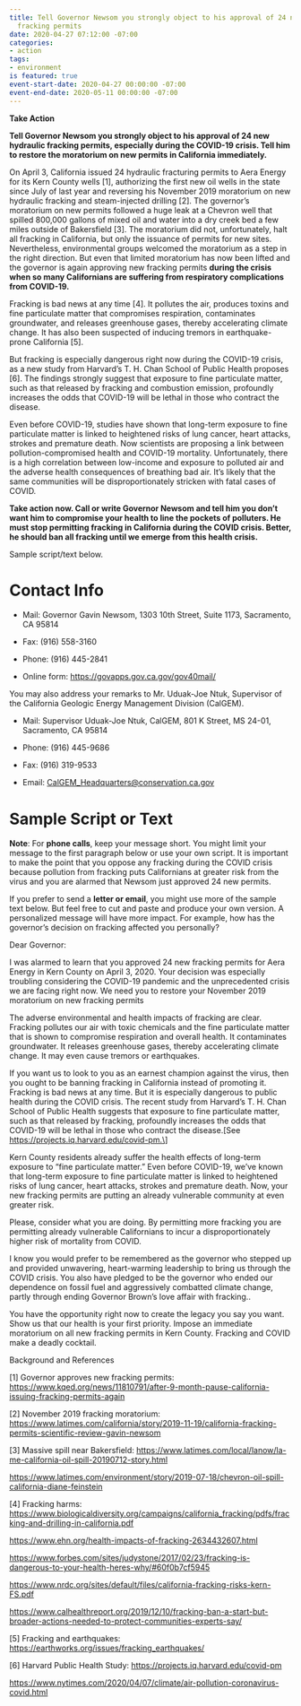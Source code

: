 ```yaml
---
title: Tell Governor Newsom you strongly object to his approval of 24 new hydraulic
  fracking permits
date: 2020-04-27 07:12:00 -07:00
categories:
- action
tags:
- environment
is featured: true
event-start-date: 2020-04-27 00:00:00 -07:00
event-end-date: 2020-05-11 00:00:00 -07:00
---
```


**Take Action**

**Tell Governor Newsom you strongly object to his approval of 24 new hydraulic fracking permits, especially during the COVID-19 crisis. Tell him to restore the moratorium on new permits in California immediately.**

On April 3, California issued 24 hydraulic fracturing permits to Aera Energy for its Kern County wells \[1\], authorizing the first new oil wells in the state since July of last year and reversing his November 2019 moratorium on new hydraulic fracking and steam-injected drilling \[2\]. The governor’s moratorium on new permits followed a huge leak at a Chevron well that spilled 800,000 gallons of mixed oil and water into a dry creek bed a few miles outside of Bakersfield \[3\]. The moratorium did not, unfortunately, halt all fracking in California, but only the issuance of permits for new sites. Nevertheless, environmental groups welcomed the moratorium as a step in the right direction. But even that limited moratorium has now been lifted and the governor is again approving new fracking permits **during the crisis when so many Californians are suffering from respiratory complications from COVID-19.**

Fracking is bad news at any time \[4\]. It pollutes the air, produces toxins and fine particulate matter that compromises respiration, contaminates groundwater, and releases greenhouse gases, thereby accelerating climate change. It has also been suspected of inducing tremors in earthquake-prone California \[5\].

But fracking is especially dangerous right now during the COVID-19 crisis, as a new study from Harvard’s T. H. Chan School of Public Health proposes \[6\]. The findings strongly suggest that exposure to fine particulate matter, such as that released by fracking and combustion emission, profoundly increases the odds that COVID-19 will be lethal in those who contract the disease.

Even before COVID-19, studies have shown that long-term exposure to fine particulate matter is linked to heightened risks of lung cancer, heart attacks, strokes and premature death. Now scientists are proposing a link between pollution-compromised health and COVID-19 mortality. Unfortunately, there is a high correlation between low-income and exposure to polluted air and the adverse health consequences of breathing bad air. It’s likely that the same communities will be disproportionately stricken with fatal cases of COVID.

**Take action now. Call or write Governor Newsom and tell him you don’t want him to compromise your health to line the pockets of polluters. He must stop permitting fracking in California during the COVID crisis. Better, he should ban all fracking until we emerge from this health crisis.**

Sample script/text below.

# Contact Info

* Mail: Governor Gavin Newsom, 1303 10th Street, Suite 1173, Sacramento, CA 95814

* Fax: (916) 558-3160

* Phone: (916) 445-2841

* Online form: https://govapps.gov.ca.gov/gov40mail/

You may also address your remarks to Mr. Uduak-Joe Ntuk, Supervisor of the California Geologic Energy Management Division (CalGEM).

* Mail:  Supervisor Uduak-Joe Ntuk, CalGEM, 801 K Street, MS 24-01, Sacramento, CA 95814

* Phone: (916) 445-9686

* Fax: (916) 319-9533

* Email:  CalGEM_Headquarters@conservation.ca.gov

# Sample Script or Text

**Note**: For **phone calls**, keep your message short. You might limit your message to the first paragraph below or use your own script. It is important to make the point that you oppose any fracking during the COVID crisis because pollution from fracking puts Californians at greater risk from the virus and you are alarmed that Newsom just approved 24 new permits.

If you prefer to send a **letter or email**, you might use more of the sample text below. But feel free to cut and paste and produce your own version. A  personalized message will have more impact. For example, how has the governor’s decision on fracking affected you personally?

Dear Governor:

I was alarmed to learn that you approved 24 new fracking permits for Aera Energy in Kern County on April 3, 2020. Your decision was especially troubling considering the COVID-19 pandemic and the unprecedented crisis we are facing right now. We need you to restore your November 2019 moratorium on new fracking permits

The adverse environmental and health impacts of fracking are clear. Fracking pollutes our air with toxic chemicals and the fine particulate matter that is shown to compromise respiration and overall health. It contaminates groundwater. It releases greenhouse gases, thereby accelerating climate change. It may even cause tremors or earthquakes.

If you want us to look to you as an earnest champion against the virus, then you ought to be banning fracking in California instead of promoting it. Fracking is bad news at any time. But it is especially dangerous to public health during the COVID crisis. The recent study from Harvard’s T. H. Chan School of Public Health suggests that exposure to fine particulate matter, such as that released by fracking, profoundly increases the odds that COVID-19 will be lethal in those who contract the disease.\[See https://projects.iq.harvard.edu/covid-pm.\]

Kern County residents already suffer the health effects of long-term exposure to “fine particulate matter.” Even before COVID-19, we’ve known that long-term exposure to fine particulate matter is linked to heightened risks of lung cancer, heart attacks, strokes and premature death. Now, your new fracking permits are putting an already vulnerable community at even greater risk.

Please, consider what you are doing. By permitting more fracking you are permitting   already vulnerable Californians to incur a disproportionately higher risk of mortality from COVID.

I know you would prefer to be remembered as the governor who stepped up and provided unwavering, heart-warming leadership to bring us through the COVID crisis.  You also have pledged to be the governor who ended our dependence on fossil fuel and aggressively combatted climate change, partly through ending Governor Brown’s love affair with fracking..

You have the opportunity right now to create the legacy you say you want. Show us that our health is your first priority. Impose an immediate moratorium on all new fracking permits in Kern County. Fracking and COVID make a deadly cocktail.

Background and References

\[1\] Governor approves new fracking permits: https://www.kqed.org/news/11810791/after-9-month-pause-california-issuing-fracking-permits-again

\[2\] November 2019 fracking moratorium: https://www.latimes.com/california/story/2019-11-19/california-fracking-permits-scientific-review-gavin-newsom

\[3\] Massive spill near Bakersfield: https://www.latimes.com/local/lanow/la-me-california-oil-spill-20190712-story.html

https://www.latimes.com/environment/story/2019-07-18/chevron-oil-spill-california-diane-feinstein

\[4\] Fracking harms: https://www.biologicaldiversity.org/campaigns/california_fracking/pdfs/fracking-and-drilling-in-california.pdf

https://www.ehn.org/health-impacts-of-fracking-2634432607.html

https://www.forbes.com/sites/judystone/2017/02/23/fracking-is-dangerous-to-your-health-heres-why/#60f0b7cf5945

https://www.nrdc.org/sites/default/files/california-fracking-risks-kern-FS.pdf

https://www.calhealthreport.org/2019/12/10/fracking-ban-a-start-but-broader-actions-needed-to-protect-communities-experts-say/

\[5\] Fracking and earthquakes: https://earthworks.org/issues/fracking_earthquakes/

\[6\] Harvard Public Health Study: https://projects.iq.harvard.edu/covid-pm

https://www.nytimes.com/2020/04/07/climate/air-pollution-coronavirus-covid.html